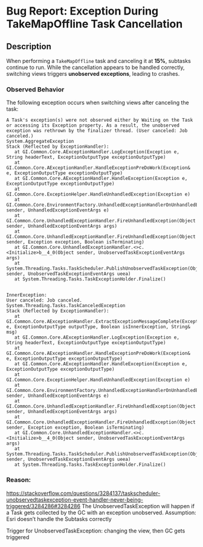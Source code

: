 # Bug Report: Exception During TakeMapOffline Task Cancellation

## Description

When performing a `TakeMapOffline` task and canceling it at **15%**, subtasks continue to run. While the cancellation appears to be handled correctly, switching views triggers **unobserved exceptions**, leading to crashes. 

### Observed Behavior

The following exception occurs when switching views after canceling the task:
```
A Task's exception(s) were not observed either by Waiting on the Task or accessing its Exception property. As a result, the unobserved exception was rethrown by the finalizer thread. (User canceled: Job canceled.)
System.AggregateException
Stack (Reflected by ExceptionHandler):
   at GI.Common.Core.AExceptionHandler.LogException(Exception e, String headerText, ExceptionOutputType exceptionOutputType)
   at GI.Common.Core.AExceptionHandler.HandleExceptionPreDoWork(Exception& e, ExceptionOutputType exceptionOutputType)
   at GI.Common.Core.AExceptionHandler.HandleException(Exception e, ExceptionOutputType exceptionOutputType)
   at GI.Common.Core.ExceptionHelper.HandleUnhandledException(Exception e)
   at GI.Common.Core.EnvironmentFactory.UnhandledExceptionHandlerOnUnhandledException(Object sender, UnhandledExceptionEventArgs e)
   at GI.Common.Core.UnhandledExceptionHandler.FireUnhandledException(Object sender, UnhandledExceptionEventArgs args)
   at GI.Common.Core.UnhandledExceptionHandler.FireUnhandledException(Object sender, Exception exception, Boolean isTerminating)
   at GI.Common.Core.UnhandledExceptionHandler.<>c.<Initialize>b__4_0(Object sender, UnobservedTaskExceptionEventArgs args)
   at System.Threading.Tasks.TaskScheduler.PublishUnobservedTaskException(Object sender, UnobservedTaskExceptionEventArgs ueea)
   at System.Threading.Tasks.TaskExceptionHolder.Finalize()


InnerException:
User canceled: Job canceled.
System.Threading.Tasks.TaskCanceledException
Stack (Reflected by ExceptionHandler):
   at GI.Common.Core.AExceptionHandler.ExtractExceptionMessageComplete(Exception e, ExceptionOutputType outputType, Boolean isInnerException, String& msg)
   at GI.Common.Core.AExceptionHandler.LogException(Exception e, String headerText, ExceptionOutputType exceptionOutputType)
   at GI.Common.Core.AExceptionHandler.HandleExceptionPreDoWork(Exception& e, ExceptionOutputType exceptionOutputType)
   at GI.Common.Core.AExceptionHandler.HandleException(Exception e, ExceptionOutputType exceptionOutputType)
   at GI.Common.Core.ExceptionHelper.HandleUnhandledException(Exception e)
   at GI.Common.Core.EnvironmentFactory.UnhandledExceptionHandlerOnUnhandledException(Object sender, UnhandledExceptionEventArgs e)
   at GI.Common.Core.UnhandledExceptionHandler.FireUnhandledException(Object sender, UnhandledExceptionEventArgs args)
   at GI.Common.Core.UnhandledExceptionHandler.FireUnhandledException(Object sender, Exception exception, Boolean isTerminating)
   at GI.Common.Core.UnhandledExceptionHandler.<>c.<Initialize>b__4_0(Object sender, UnobservedTaskExceptionEventArgs args)
   at System.Threading.Tasks.TaskScheduler.PublishUnobservedTaskException(Object sender, UnobservedTaskExceptionEventArgs ueea)
   at System.Threading.Tasks.TaskExceptionHolder.Finalize()

```
### Reason: 
https://stackoverflow.com/questions/3284137/taskscheduler-unobservedtaskexception-event-handler-never-being-triggered/3284286#3284286
The UnobservedTaskException will happen if a Task gets collected by the GC with an exception unobserved. 
Assumption: Esri doesn’t handle the Subtasks correctly

Trigger for UnobservedTaskException: changing the view, then GC gets triggered
